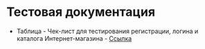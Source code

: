 # Тестовая документация
- Таблица - Чек-лист для тестирования регистрации, логина и каталога Интернет-магазина - [Ссылка](https://docs.google.com/spreadsheets/d/1mXZxTQBOqMj2sjD-dfsa1Y07XuijLwZzCLbpX0X72Do/edit?usp=sharing)
